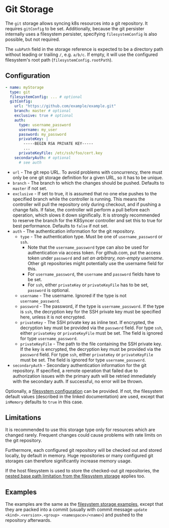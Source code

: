 # Git Storage

The `git` storage allows syncing k8s resources into a git repository. It requires `gitConfig` to be set. Additionally, because the git persister internally uses a filesystem persister, specifying `filesystemConfig` is also possible, but not required.

The `subPath` field in the storage reference is expected to be a directory path without leading or trailing `/`, e.g. `a/b/c`. If empty, it will use the configured filesystem's root path (`filesystemConfig.rootPath`).

## Configuration

```yaml
- name: myStorage
  type: git
  filesystemConfig: ... # optional
  gitConfig:
    url: "https://github.com/example/example.git"
    branch: master # optional
    exclusive: true # optional
    auth:
      type: username_password
      username: my_user
      password: my_password
      privateKey: |
        -----BEGIN RSA PRIVATE KEY-----
        ...
      privateKeyFile: /etc/ssh/foo/cert.key
    secondaryAuth: # optional
      # see auth
```

- `url` - The git repo URL. To avoid problems with concurrency, there must only be one git storage definition for a given URL, so it has to be unique.
- `branch` - The branch to which the changes should be pushed. Defaults to `master` if not set.
- `exclusive` - If set to true, it is assumed that no one else pushes to the specified branch while the controller is running. This means the controller will pull the repository only during checkout, and if pushing a change fails. If false, the controller will perform a pull before each operation, which slows it down significally. It is strongly recommended to reserve the branch for the K8Syncer controller and set this to true for best performance. Defaults to `false` if not set.
- `auth` - The authentication information for the git repository.
  - `type` - The authentication type. Must be one of `username_password` or `ssh`.
    - Note that the `username_password` type can also be used for authentication via access token. For github.com, put the access token under `password` and _set an arbitrary, non-empty username_. Other git repositories might potentially use the username field for this.
    - For `username_password`, the `username` and `password` fields have to be set.
    - For `ssh`, either `privateKey` or `privateKeyFile` has to be set, `password` is optional.
  - `username` - The username. Ignored if the type is not `username_password`.
  - `password` - The password, if the type is `username_password`. If the type is `ssh`, the decryption key for the SSH private key must be specified here, unless it is not encrypted.
  - `privateKey` - The SSH private key as inline text. If encrypted, the decryption key must be provided via the `password` field. For type `ssh`, either `privateKey` or `privateKeyFile` must be set. The field is ignored for type `username_password`.
  - `privateKeyFile` - The path to the file containing the SSH private key. If the key is encrypted, the decryption key must be provided via the `password` field. For type `ssh`, either `privateKey` or `privateKeyFile` must be set. The field is ignored for type `username_password`.
- `secondaryAuth` - Secondary authentication information for the git repository. If specified, a remote operation that failed due to authorization issues with the primary auth will be retried immediately with the secondary auth. If successful, no error will be thrown. 

Optionally, a [filesystem configuration](filesystem.md) can be provided. If not, the filesystem default values (described in the linked documentation) are used, except that `inMemory` defaults to `true` in this case.


## Limitations

It is recommended to use this storage type only for resources which are changed rarely. Frequent changes could cause problems with rate limits on the git repository.

Furthermore, each configured git repository will be checked out and stored locally, by default in memory. Huge repositories or many configured git storages can therefore significantly increase memory usage.

If the host filesystem is used to store the checked-out git repositories, the [nested base path limitation from the filesystem storage](filesystem.md#limitations) applies too.


## Examples

The examples are the same as the [filesystem storage examples](filesystem.md#examples), except that they are packed into a commit (usually with commit message `update <kind>.<version>.<group> <namespace>/<name>`) and pushed to the repository afterwards.
